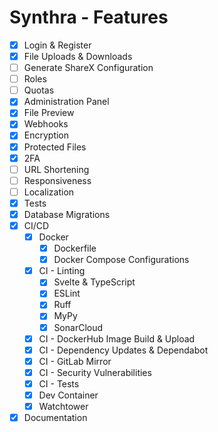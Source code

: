 # Synthra - Features

- [x] Login & Register
- [x] File Uploads & Downloads
- [ ] Generate ShareX Configuration
- [ ] Roles
- [ ] Quotas
- [x] Administration Panel
- [x] File Preview
- [x] Webhooks
- [x] Encryption
- [x] Protected Files
- [x] 2FA
- [ ] URL Shortening
- [ ] Responsiveness
- [ ] Localization
- [x] Tests
- [x] Database Migrations
- [x] CI/CD
  - [x] Docker
    - [x] Dockerfile
    - [x] Docker Compose Configurations
  - [x] CI - Linting
    - [x] Svelte & TypeScript
    - [x] ESLint
    - [x] Ruff
    - [x] MyPy
    - [x] SonarCloud
  - [x] CI - DockerHub Image Build & Upload
  - [x] CI - Dependency Updates & Dependabot
  - [x] CI - GitLab Mirror
  - [x] CI - Security Vulnerabilities
  - [x] CI - Tests
  - [x] Dev Container
  - [x] Watchtower
- [x] Documentation
